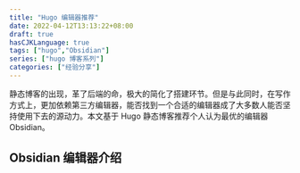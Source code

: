 ```yaml
---
title: "Hugo 编辑器推荐"
date: 2022-04-12T13:13:22+08:00
draft: true
hasCJKLanguage: true
tags: ["hugo","Obsidian"]
series: ["hugo 博客系列"]
categories: ["经验分享"]
---
```


静态博客的出现，革了后端的命，极大的简化了搭建环节。但是与此同时，在写作方式上，更加依赖第三方编辑器，能否找到一个合适的编辑器成了大多数人能否坚持使用下去的源动力。本文基于 Hugo 静态博客推荐个人认为最优的编辑器 Obsidian。

<!-- more -->

## Obsidian 编辑器介绍




